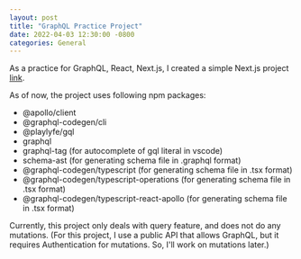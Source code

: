 ```yaml
---
layout: post
title: "GraphQL Practice Project"
date: 2022-04-03 12:30:00 -0800
categories: General
---
```


As a practice for GraphQL, React, Next.js, I created a simple Next.js project [link](https://github.com/Kyohei-us/anilist_express).

As of now, the project uses following npm packages:

- @apollo/client
- @graphql-codegen/cli
- @playlyfe/gql
- graphql
- graphql-tag (for autocomplete of gql literal in vscode)
- schema-ast (for generating schema file in .graphql format)
- @graphql-codegen/typescript (for generating schema file in .tsx format)
- @graphql-codegen/typescript-operations (for generating schema file in .tsx format)
- @graphql-codegen/typescript-react-apollo (for generating schema file in .tsx format)

Currently, this project only deals with query feature, and does not do any mutations. (For this project, I use a public API that allows GraphQL, but it requires Authentication for mutations. So, I'll work on mutations later.)
